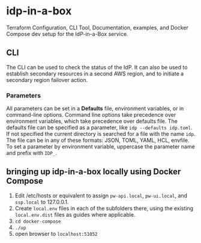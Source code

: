 # idp-in-a-box
Terraform Configuration, CLI Tool, Documentation, examples, and Docker Compose dev setup for the
IdP-in-a-Box service.

## CLI

The CLI can be used to check the status of the IdP. It can also be used to establish secondary resources
in a second AWS region, and to initiate a secondary region failover action.

### Parameters

All parameters can be set in a **Defaults** file, environment variables, or in command-line options. Command line
options take precedence over environment variables, which take precedence over defaults file. The defaults file
can be specified as a parameter, like `idp --defaults idp.toml`. If not specified the current directory is searched
for a file with the name `idp`. The file can be in any of these formats: JSON, TOML, YAML, HCL, envfile. To set a 
parameter by environment variable, uppercase the parameter name and prefix with `IDP_`.

## bringing up idp-in-a-box locally using Docker Compose
1. Edit /etc/hosts or equivalent to assign `pw-api.local`, `pw-ui.local`, and
   `ssp.local` to 127.0.0.1.
2. Create `local.env` files in each of the subfolders there, using the existing
   `local.env.dist` files as guides where applicable.
3. `cd docker-compose`
4. `./up`
5. open browser to `localhost:51052`
